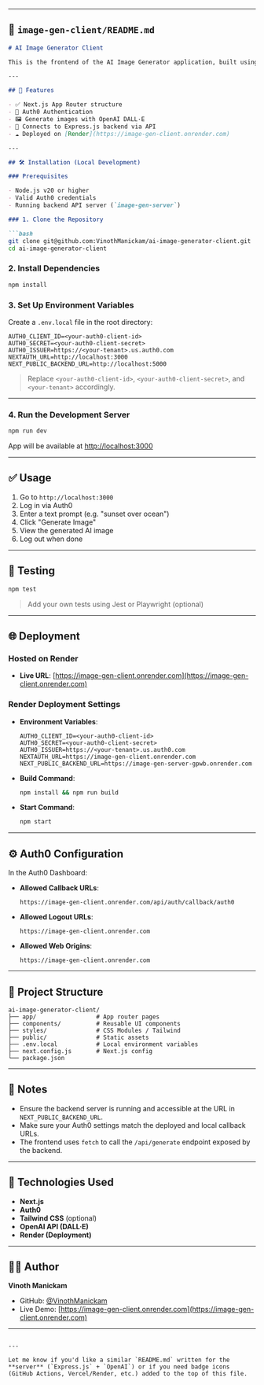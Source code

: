 
---

## 📄 `image-gen-client/README.md`

````markdown
# AI Image Generator Client

This is the frontend of the AI Image Generator application, built using **Next.js** and **Auth0** for authentication. It allows users to log in, input text prompts, and view AI-generated images powered by OpenAI’s DALL·E API via the backend server.

---

## 🚀 Features

- ✅ Next.js App Router structure
- 🔐 Auth0 Authentication
- 🖼️ Generate images with OpenAI DALL·E
- 📡 Connects to Express.js backend via API
- ☁️ Deployed on [Render](https://image-gen-client.onrender.com)

---

## 🛠️ Installation (Local Development)

### Prerequisites

- Node.js v20 or higher
- Valid Auth0 credentials
- Running backend API server (`image-gen-server`)

### 1. Clone the Repository

```bash
git clone git@github.com:VinothManickam/ai-image-generator-client.git
cd ai-image-generator-client
````

### 2. Install Dependencies

```bash
npm install
```

### 3. Set Up Environment Variables

Create a `.env.local` file in the root directory:

```env
AUTH0_CLIENT_ID=<your-auth0-client-id>
AUTH0_SECRET=<your-auth0-client-secret>
AUTH0_ISSUER=https://<your-tenant>.us.auth0.com
NEXTAUTH_URL=http://localhost:3000
NEXT_PUBLIC_BACKEND_URL=http://localhost:5000
```

> Replace `<your-auth0-client-id>`, `<your-auth0-client-secret>`, and `<your-tenant>` accordingly.

---

### 4. Run the Development Server

```bash
npm run dev
```

App will be available at [http://localhost:3000](http://localhost:3000)

---

## ✅ Usage

1. Go to `http://localhost:3000`
2. Log in via Auth0
3. Enter a text prompt (e.g. "sunset over ocean")
4. Click "Generate Image"
5. View the generated AI image
6. Log out when done

---

## 🧪 Testing

```bash
npm test
```

> Add your own tests using Jest or Playwright (optional)

---

## 🌐 Deployment

### Hosted on Render

* **Live URL**: [https://image-gen-client.onrender.com](https://image-gen-client.onrender.com)

### Render Deployment Settings

* **Environment Variables**:

  ```env
  AUTH0_CLIENT_ID=<your-auth0-client-id>
  AUTH0_SECRET=<your-auth0-client-secret>
  AUTH0_ISSUER=https://<your-tenant>.us.auth0.com
  NEXTAUTH_URL=https://image-gen-client.onrender.com
  NEXT_PUBLIC_BACKEND_URL=https://image-gen-server-gpwb.onrender.com
  ```

* **Build Command**:

  ```bash
  npm install && npm run build
  ```

* **Start Command**:

  ```bash
  npm start
  ```

---

## ⚙️ Auth0 Configuration

In the Auth0 Dashboard:

* **Allowed Callback URLs**:

  ```
  https://image-gen-client.onrender.com/api/auth/callback/auth0
  ```

* **Allowed Logout URLs**:

  ```
  https://image-gen-client.onrender.com
  ```

* **Allowed Web Origins**:

  ```
  https://image-gen-client.onrender.com
  ```

---

## 📁 Project Structure

```
ai-image-generator-client/
├── app/                 # App router pages
├── components/          # Reusable UI components
├── styles/              # CSS Modules / Tailwind
├── public/              # Static assets
├── .env.local           # Local environment variables
├── next.config.js       # Next.js config
└── package.json
```

---

## 📌 Notes

* Ensure the backend server is running and accessible at the URL in `NEXT_PUBLIC_BACKEND_URL`.
* Make sure your Auth0 settings match the deployed and local callback URLs.
* The frontend uses `fetch` to call the `/api/generate` endpoint exposed by the backend.

---

## 🧠 Technologies Used

* **Next.js**
* **Auth0**
* **Tailwind CSS** (optional)
* **OpenAI API (DALL·E)**
* **Render (Deployment)**

---

## 🙋‍♂️ Author

**Vinoth Manickam**

* GitHub: [@VinothManickam](https://github.com/VinothManickam)
* Live Demo: [https://image-gen-client.onrender.com](https://image-gen-client.onrender.com)

---

```

---

Let me know if you'd like a similar `README.md` written for the **server** (`Express.js` + `OpenAI`) or if you need badge icons (GitHub Actions, Vercel/Render, etc.) added to the top of this file.
```
